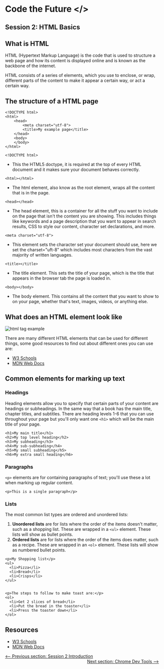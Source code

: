 # Code the Future </>

## Session 2: HTML Basics

## What is HTML

HTML (Hypertext Markup Language) is the code that is used to structure a web page and how its content is displayed online and is known as the backbone of the internet.

HTML consists of a series of elements, which you use to enclose, or wrap, different parts of the content to make it appear a certain way, or act a certain way.

## The structure of a HTML page

    <!DOCTYPE html>
    <html>
        <head>
    	    <meta charset="utf-8">
    	    <title>My example page</title>
        </head>
        <body>
        </body>
    </html>

`<!DOCTYPE html>`

- This the HTML5 doctype, it is required at the top of every HTML document and it makes sure your document behaves correctly.

`<html></html>`

- The html element, also know as the root element, wraps all the content that is in the page.

`<head></head>`

- The head element, this is a container for all the stuff you want to include on the page that isn't the content you are showing. This includes things like keywords and a page description that you want to appear in search results, CSS to style our content, character set declarations, and more.

`<meta charset="utf-8">`

- This element sets the character set your document should use, here we set the charset="uft-8" which includes most characters from the vast majority of written languages.

`<title></title>`

- The title element. This sets the title of your page, which is the title that appears in the browser tab the page is loaded in.

`<body></body>`

- The body element. This contains all the content that you want to show to on your page, whether that's text, images, videos, or anything else.

## What does an HTML element look like

![html tag example](https://developer.mozilla.org/en-US/docs/Learn/Getting_started_with_the_web/HTML_basics/grumpy-cat-small.png)

There are many different HTML elements that can be used for different things, some good resources to find out about different ones you can use are:

<ul>
<li><a href='https://www.w3schools.com/tags/default.asp' target='_blank' title="W3 Schools">W3 Schools</a></li>
<li><a href='https://developer.mozilla.org/en-US/docs/Web/HTML/Element' target='_blank' title="MDN Web Docs">MDN Web Docs</a></li>
</ul>

## Common elements for marking up text

### Headings

Heading elements allow you to specify that certain parts of your content are headings or subheadings. In the same way that a book has the main title, chapter titles, and subtitles. There are heading levels 1-6 that you can use throughout your page but you'll only want one `<h1>` which will be the main title of your page.

```
<h1>My main title</h1>
<h2>My top level heading</h2>
<h3>My subheading</h3>
<h4>My sub-subheading</h4>
<h5>My small subheading</h5>
<h6>My extra small heading</h6>
```

### Paragraphs

`<p>` elements are for containing paragraphs of text; you'll use these a lot when marking up regular content.

```
<p>This is a single paragraph</p>
```

### Lists

The most common list types are ordered and unordered lists:

1.  **Unordered lists** are for lists where the order of the items doesn't matter, such as a shopping list. These are wrapped in a `<ul>` element. These lists will show as bullet points.
2.  **Ordered lists** are for lists where the order of the items does matter, such as a recipe. These are wrapped in an `<ol>` element. These lists will show as numbered bullet points.

```
<p>My Shopping list</p>
<ul>
  <li>Pizza</li>
  <li>Bread</li>
  <li>Crisps</li>
</ul>


<p>The steps to follow to make toast are:</p>
<ol>
  <li>Get 2 slices of bread</li>
  <li>Put the bread in the toaster</li>
  <li>Press the toaster down</li>
</ol>

```

## Resources

<ul>
<li><a href='https://www.w3schools.com/tags/default.asp' target='_blank' title="W3 Schools">W3 Schools</a></li>
<li><a href='https://developer.mozilla.org/en-US/docs/Web/HTML/Element' target='_blank' title="MDN Web Docs">MDN Web Docs</a></li>
</ul>

<div style="width: 100%">
<a href='README.md'><-- Previous section: Session 2 Introduction</a>
<div align="right"><a  href='dev_tools.md'>Next section: Chrome Dev Tools --></a></div>
</div>

